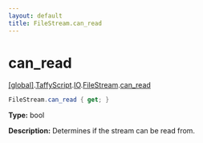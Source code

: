 ```yaml
---
layout: default
title: FileStream.can_read
---
```


# can_read

[\[global\]]({{site.baseurl}}/docs/).[TaffyScript]({{site.baseurl}}/docs/TaffyScript/).[IO]({{site.baseurl}}/docs/TaffyScript/IO/).[FileStream]({{site.baseurl}}/docs/TaffyScript/IO/FileStream/).[can_read]({{site.baseurl}}/docs/TaffyScript/IO/FileStream/can_read/)

```cs
FileStream.can_read { get; }
```

**Type:** bool

**Description:** Determines if the stream can be read from.
